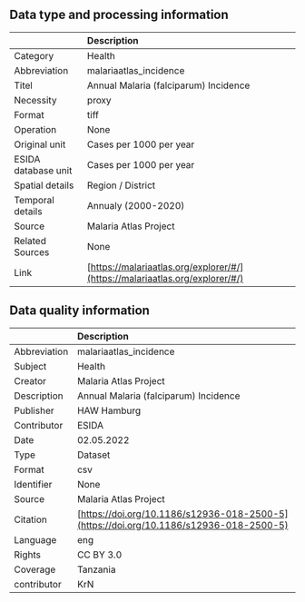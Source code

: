 ## Data type and processing information 

|                     | Description                                                                  |
|:--------------------|:-----------------------------------------------------------------------------|
| Category            | Health                                                                       |
| Abbreviation        | malariaatlas_incidence                                                       |
| Titel               | Annual Malaria (falciparum) Incidence                                        |
| Necessity           | proxy                                                                        |
| Format              | tiff                                                                         |
| Operation           | None                                                                         |
| Original unit       | Cases per 1000 per year                                                      |
| ESIDA database unit | Cases per 1000 per year                                                      |
| Spatial details     | Region / District                                                            |
| Temporal details    | Annualy (2000-2020)                                                          |
| Source              | Malaria Atlas Project                                                        |
| Related Sources     | None                                                                         |
| Link                | [https://malariaatlas.org/explorer/#/](https://malariaatlas.org/explorer/#/) |

## Data quality information 

|              | Description                                                                            |
|:-------------|:---------------------------------------------------------------------------------------|
| Abbreviation | malariaatlas_incidence                                                                 |
| Subject      | Health                                                                                 |
| Creator      | Malaria Atlas Project                                                                  |
| Description  | Annual Malaria (falciparum) Incidence                                                  |
| Publisher    | HAW Hamburg                                                                            |
| Contributor  | ESIDA                                                                                  |
| Date         | 02.05.2022                                                                             |
| Type         | Dataset                                                                                |
| Format       | csv                                                                                    |
| Identifier   | None                                                                                   |
| Source       | Malaria Atlas Project                                                                  |
| Citation     | [https://doi.org/10.1186/s12936-018-2500-5](https://doi.org/10.1186/s12936-018-2500-5) |
| Language     | eng                                                                                    |
| Rights       | CC BY 3.0                                                                              |
| Coverage     | Tanzania                                                                               |
| contributor  | KrN                                                                                    |